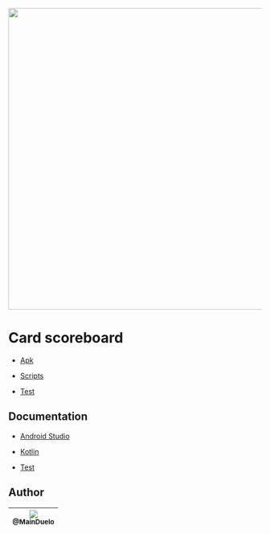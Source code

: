 <p align="center">
    <img src="https://github.com/MainDuelo/Scoreboard/blob/master/Scoreboard.gif?raw=true" width="600">
  </a>
</p>


# Card scoreboard 

- [Apk](https://main-duelo.itch.io/scoreboard)

- [Scripts](https://github.com/MainDuelo/Scoreboard/tree/master/app/src/main/java/com/mainduelo/marcadordetruco)

- [Test](https://github.com/MainDuelo/Scoreboard/tree/master/app/src)

## Documentation
- [Android Studio](https://developer.android.com/studio/intro/?gclid=CjwKCAjwq-TmBRBdEiwAaO1en8ym-8VnT7Jaz8v9CsUAqUtP8rmYbZHA90jV1_PFTNjTDeazP7igLxoCD5oQAvD_BwE)

- [Kotlin](https://kotlinlang.org/docs/reference/)

- [Test](https://developer.android.com/training/testing/unit-testing)



## Author

| [<img src="https://avatars.githubusercontent.com/MainDuelo?v=3&s=115"><br><sub>@MainDuelo</sub>](https://github.com/MainDuelo) |
| :---: |



